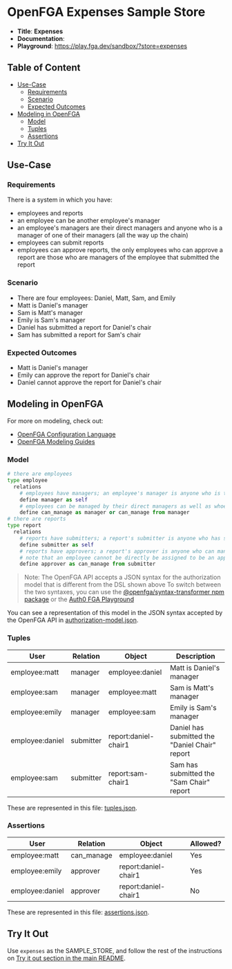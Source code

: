 # OpenFGA Expenses Sample Store

* **Title**: **Expenses** 
* **Documentation**:
* **Playground**: https://play.fga.dev/sandbox/?store=expenses

## Table of Content
- [Use-Case](#use-case)
  - [Requirements](#requirements)
  - [Scenario](#scenario)
  - [Expected Outcomes](#expected-outcomes)
- [Modeling in OpenFGA](#modeling-in-openfga)
  - [Model](#model)
  - [Tuples](#tuples)
  - [Assertions](#assertions)
- [Try It Out](#try-it-out)

## Use-Case

### Requirements

There is a system in which you have:

- employees and reports
- an employee can be another employee's manager
- an employee's managers are their direct managers and anyone who is a manager of one of their managers (all the way up the chain)
- employees can submit reports
- employees can approve reports, the only employees who can approve a report are those who are managers of the employee that submitted the report

### Scenario

- There are four employees: Daniel, Matt, Sam, and Emily
- Matt is Daniel's manager
- Sam is Matt's manager
- Emily is Sam's manager
- Daniel has submitted a report for Daniel's chair
- Sam has submitted a report for Sam's chair

### Expected Outcomes

- Matt is Daniel's manager
- Emily can approve the report for Daniel's chair
- Daniel cannot approve the report for Daniel's chair

## Modeling in OpenFGA

For more on modeling, check out:
- [OpenFGA Configuration Language](https://openfga.dev/docs/configuration-language)
- [OpenFGA Modeling Guides](https://openfga.dev/docs/modeling)

### Model
```python
# there are employees
type employee
  relations
    # employees have managers; an employee's manager is anyone who is their direct manager
    define manager as self
    # employees can be managed by their direct managers as well as whoever can manage their direct managers
    define can_manage as manager or can_manage from manager
# there are reports
type report
  relations
    # reports have submitters; a report's submitter is anyone who has submitted the report
    define submitter as self
    # reports have approvers; a report's approver is anyone who can manage the submitter of the report
    # note that an employee cannot be directly be assigned to be an approver (self is not allowed)
    define approver as can_manage from submitter
```

> Note: The OpenFGA API accepts a JSON syntax for the authorization model that is different from the DSL shown above
>       To switch between the two syntaxes, you can use the [@openfga/syntax-transformer npm package](https://www.npmjs.com/package/@openfga/syntax-transformer) or the [Auth0 FGA Playground](https://play.fga.dev)

You can see a representation of this model in the JSON syntax accepted by the OpenFGA API in [authorization-model.json](./authorization-model.json).

### Tuples

| User            | Relation  | Object               | Description                                    |
|-----------------|-----------|----------------------|------------------------------------------------|
| employee:matt   | manager   | employee:daniel      | Matt is Daniel's manager                       |
| employee:sam    | manager   | employee:matt        | Sam is Matt's manager                          |
| employee:emily  | manager   | employee:sam         | Emily is Sam's manager                         |
| employee:daniel | submitter | report:daniel-chair1 | Daniel has submitted the "Daniel Chair" report |
| employee:sam    | submitter | report:sam-chair1    | Sam has submitted the "Sam Chair" report       |

These are represented in this file: [tuples.json](./tuples.json).

### Assertions

| User            | Relation   | Object               | Allowed? |
|-----------------|------------|----------------------|----------|
| employee:matt   | can_manage | employee:daniel      | Yes      |
| employee:emily  | approver   | report:daniel-chair1 | Yes      |
| employee:daniel | approver   | report:daniel-chair1 | No       |

These are represented in this file: [assertions.json](./assertions.json).

## Try It Out

Use `expenses` as the SAMPLE_STORE, and follow the rest of the instructions on [Try it out section in the main README](https://github.com/openfga/sample-stores#try-it-out).
